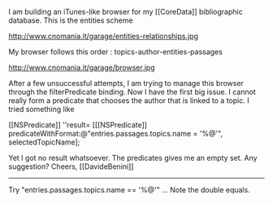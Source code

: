 


I am building an iTunes-like browser for my [[CoreData]] bibliographic database.
This is the entities scheme

http://www.cnomania.it/garage/entities-relationships.jpg

My browser follows this order : topics-author-entities-passages

http://www.cnomania.it/garage/browser.jpg

After a few unsuccessful attempts, I am trying to manage this browser through the filterPredicate binding.
Now I have the first big issue.
I cannot really form a predicate that chooses the  author that is linked to a topic. I tried something like


[[NSPredicate]] ''result= [[[NSPredicate]] predicateWithFormat:@"entries.passages.topics.name = '%@'", selectedTopicName];


Yet I got no result whatsoever. The predicates gives me an empty set.
Any suggestion?
Cheers,
[[DavideBenini]]


----

Try "entries.passages.topics.name == '%@'" ... Note the double equals.
